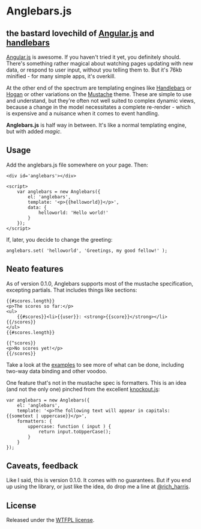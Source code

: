 Anglebars.js
============
the bastard lovechild of [Angular.js](http://angularjs.org/) and [handlebars](http://handlebarsjs.com/)
-------------------------------------------------------------------------------------------------------



[Angular.js](http://angularjs.org/) is awesome. If you haven't tried it yet, you definitely should. There's something rather magical about watching pages updating with new data, or respond to user input, without you telling them to. But it's 76kb minified - for many simple apps, it's overkill.

At the other end of the spectrum are templating engines like [Handlebars](http://handlebarsjs.com/) or [Hogan](http://twitter.github.com/hogan.js/) or other variations on the [Mustache](http://mustache.github.com/) theme. These are simple to use and understand, but they're often not well suited to complex dynamic views, because a change in the model necessitates a complete re-render - which is expensive and a nuisance when it comes to event handling.

**Anglebars.js** is half way in between. It's like a normal templating engine, but with added *magic*.


Usage
-----

Add the anglebars.js file somewhere on your page. Then:

    <div id='anglebars'></div>

    <script>
        var anglebars = new Anglebars({
        	el: 'anglebars',
        	template: '<p>{{helloworld}}</p>',
        	data: {
        		helloworld: 'Hello world!'
        	}
        });
    </script>

If, later, you decide to change the greeting:

    anglebars.set( 'helloworld', 'Greetings, my good fellow!' );


Neato features
--------------

As of version 0.1.0, Anglebars supports most of the mustache specification, excepting partials. That includes things like sections:

    {{#scores.length}}
    <p>The scores so far:</p>
    <ul>
        {{#scores}}<li>{{user}}: <strong>{{score}}</strong></li>{{/scores}}
    </ul>
    {{#scores.length}}

    {{^scores}}
    <p>No scores yet!</p>
    {{/scores}}

Take a look at the [examples](http://rich-harris.github.com/Anglebars/examples/) to see more of what can be done, including two-way data binding and other voodoo.

One feature that's not in the mustache spec is formatters. This is an idea (and not the only one) pinched from the excellent [knockout.js](http://knockoutjs.com/):

    var anglebars = new Anglebars({
    	el: 'anglebars',
    	template: '<p>The following text will appear in capitals: {{sometext | uppercase}}</p>',
    	formatters: {
    		uppercase: function ( input ) {
    			return input.toUpperCase();
    		}
    	}
    });


Caveats, feedback
-----------------

Like I said, this is version 0.1.0. It comes with no guarantees. But if you end up using the library, or just like the idea, do drop me a line at [@rich_harris](http://twitter.com/rich_harris).


License
-------

Released under the [WTFPL license](http://en.wikipedia.org/wiki/WTFPL).